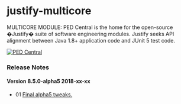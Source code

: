 # justify-multicore
MULTICORE MODULE: PED Central is the home for the open-source �Justify� suite of software engineering modules.
Justify seeks API alignment between Java 1.8+ application code and JUnit 5 test code.

<a href="http://pedcentral.com/justify/" target="_blank">
<img src="http://i1.wp.com/pedcentral.com/wp-content/uploads/2015/01/Justify-e1457816173825.png" alt="PED Central">
</a>

### <a name="changes"></a>Release Notes

#### Version 8.5.0-alpha5 <span class="date">2018-xx-xx</span>

*   01 [Final alpha5 tweaks.](https://github.com/gtcGroup/justify-rest/issues/1)

